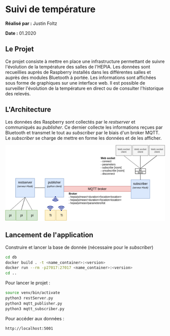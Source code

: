 # Suivi de température

**Réalisé par :** Justin Foltz

**Date :** 01.2020

## Le Projet

Ce projet consiste à mettre en place une infrastructure permettant de suivre l'évolution de la température des salles de l'HEPIA. Les données sont recueillies auprès de Raspberry installés dans les différentes salles et auprès des modules Bluetooth à portée. Les informations sont affichées sous forme de graphiques sur une interface web. Il est possible de surveiller l'évolution de la température en direct ou de consulter l'historique des relevés.

## L'Architecture

Les données des Raspberry sont collectés par le *restserver* et communiqués au *publisher*. Ce dernier collecte les informations reçues par Bluetooth et transmet le tout au *subscriber* par le biais d'un broker MQTT. Le *subscriber* se charge de mettre en forme les données et de les afficher.

![](./diagram.png)

## Lancement de l'application

Construire et lancer la base de donnée (nécessaire pour le *subscriber*)

```bash
cd db
docker build . -t <name_container>:<version>
docker run --rm -p27017:27017 <name_container>:<version>
cd ..
```

Pour lancer le projet : 

```bash
source venv/bin/activate
python3 restServer.py
python3 mqtt_publisher.py
python3 mqtt_subscriber.py
```

Pour accéder aux données :

```bash
http://localhost:5001
```

